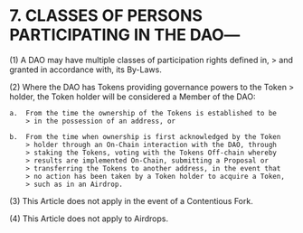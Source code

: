 # 7.  CLASSES OF PERSONS PARTICIPATING IN THE DAO―

 
(1) A DAO may have multiple classes of participation rights defined in,
    > and granted in accordance with, its By-Laws.

(2) Where the DAO has Tokens providing governance powers to the Token
    > holder, the Token holder will be considered a Member of the DAO:

    a.  From the time the ownership of the Tokens is established to be
        > in the possession of an address, or

    b.  From the time when ownership is first acknowledged by the Token
        > holder through an On-Chain interaction with the DAO, through
        > staking the Tokens, voting with the Tokens Off-chain whereby
        > results are implemented On-Chain, submitting a Proposal or
        > transferring the Tokens to another address, in the event that
        > no action has been taken by a Token holder to acquire a Token,
        > such as in an Airdrop.

(3) This Article does not apply in the event of a Contentious Fork.

(4) This Article does not apply to Airdrops.
